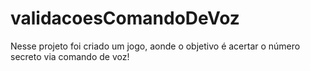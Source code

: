 # validacoesComandoDeVoz
Nesse projeto foi criado um jogo, aonde o objetivo é acertar o número secreto via comando de voz!
